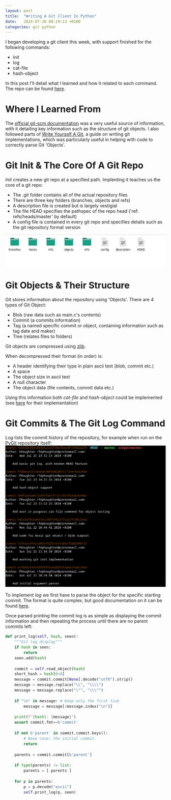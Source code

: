 ```yaml
---
layout: post
title:  "Writing A Git Client In Python"
date:   2024-07-28 00:19:13 +0100
categories: git python
---
```


I began developing a git client this week, with support finished for the following commands:
- init
- log
- cat-file
- hash-object

In this post I'll detail what I learned and how it related to each command. The repo can be found [here](https://github.com/Fhoughton/PyGit/).

# Where I Learned From
The [official git-scm documentation](https://git-scm.com/book/en/v2/Git-Internals-Plumbing-and-Porcelain) was a very useful source of information, with it detailing key information such as the structure of git objects. I also followed parts of [Write Yourself A Git](https://wyag.thb.lt), a guide on writing git implementations, which was particularly useful in helping with code to correctly parse Git 'Objects'.

# Git Init & The Core Of A Git Repo
*Init* creates a new git repo at a specified path. Implenting it teaches us the core of a git repo:
- The .git folder contains all of the actual repository files
- There are three key folders (branches, objects and refs)
- A description file is created but is largely vestigial
- The file HEAD specifies the pathspec of the repo head ('ref: refs/heads/master' by default)
- A config file is contained in every git repo and specifies details such as the git repository format version

![](/images/git-init.png)

# Git Objects & Their Structure
Git stores information about the repository using 'Objects'. There are 4 types of Git Object:
- Blob (raw data such as main.c's contents)
- Commit (a commits information)
- Tag (a named specific commit or object, containing information such as tag date and maker)
- Tree (relates files to folders)

Git objects are compressed using [zlib](https://www.zlib.net/).

When decompressed their format (in order) is:
- A header identifying their type in plain ascii text (blob, commit etc.)
- A space
- The object size in ascii text
- A null character
- The object data (file contents, commit data etc.)

Using this information both *cat-file* and *hash-object* could be implemented (see [here](https://github.com/Fhoughton/PyGit/blob/master/repo.py) for their implementation)

# Git Commits & The Git Log Command
*Log* lists the commit history of the repository, for example when run on the [PyGit](https://github.com/Fhoughton/PyGit/) repository itself:
![](/images/git-log.png)

To implement *log* we first have to parse the object for the specific starting commit. The format is quite complex, but good documentation on it can be found [here](https://wyag.thb.lt/#orgc8b86d2).

Once parsed printing the commit log is as simple as displaying the commit information and then repeating the process until there are no parent commits left:
```python
def print_log(self, hash, seen):
    """Git log display"""
    if hash in seen:
        return
    seen.add(hash)

    commit = self.read_object(hash)
    short_hash = hash[0:8]
    message = commit.commit[None].decode("utf8").strip()
    message = message.replace("\\", "\\\\")
    message = message.replace("\"", "\\\"")

    if "\n" in message: # Keep only the first line
        message = message[:message.index("\n")]

    print(f"{hash}: {message}")
    assert commit.fmt==b'commit'

    if not b'parent' in commit.commit.keys():
        # Base case: the initial commit.
        return

    parents = commit.commit[b'parent']

    if type(parents) != list:
        parents = [ parents ]

    for p in parents:
        p = p.decode("ascii")
        self.print_log(p, seen)
```